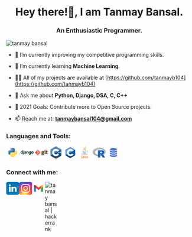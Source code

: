 <h1 align="center">Hey there!👋, I am Tanmay Bansal.</h1>
<h3 align="center">An Enthusiastic Programmer.</h3>
<p align="left"> <img src="https://komarev.com/ghpvc/?username=tanmayb104" alt="tanmay bansal" /> </p>

- 🔭 I’m currently improving my competitive programming skills.

- 🌱 I’m currently learning **Machine Learning**.

- 👨‍💻 All of my projects are available at [https://github.com/tanmayb104](https://github.com/tanmayb104)

- 💬 Ask me about **Python, Django, DSA, C, C++**

- 🥅 2021 Goals: Contribute more to Open Source projects.

- 📫 Reach me at: **tanmaybansal104@gmail.com**

### Languages and Tools:

<code><img height="35" src="https://raw.githubusercontent.com/github/explore/80688e429a7d4ef2fca1e82350fe8e3517d3494d/topics/python/python.png"></code>
<code><img height="35" src="https://raw.githubusercontent.com/github/explore/80688e429a7d4ef2fca1e82350fe8e3517d3494d/topics/django/django.png"></code>
<code><img height="35" src="https://raw.githubusercontent.com/github/explore/80688e429a7d4ef2fca1e82350fe8e3517d3494d/topics/git/git.png"></code>
<code><img height="35" src="https://raw.githubusercontent.com/github/explore/80688e429a7d4ef2fca1e82350fe8e3517d3494d/topics/cpp/cpp.png"></code>
<code><img height="35" src="https://raw.githubusercontent.com/github/explore/80688e429a7d4ef2fca1e82350fe8e3517d3494d/topics/c/c.png"></code>
<code><img height="35" src="https://raw.githubusercontent.com/github/explore/80688e429a7d4ef2fca1e82350fe8e3517d3494d/topics/java/java.png"></code>
<code><img height="35" src="https://raw.githubusercontent.com/github/explore/80688e429a7d4ef2fca1e82350fe8e3517d3494d/topics/r/r.png"></code>
<code><img height="35" src="https://raw.githubusercontent.com/github/explore/80688e429a7d4ef2fca1e82350fe8e3517d3494d/topics/sql/sql.png"></code>

### Connect with me:

[<img align="left" alt="tanmay bansal | LinkedIn" width="35px" src="https://github.com/edent/SuperTinyIcons/blob/master/images/svg/linkedin.svg" />](https://www.linkedin.com/in/tanmay-bansal-2876061a3/)
[<img align="left" alt="tanmay bansal | Instagram" width="35px" src="https://github.com/edent/SuperTinyIcons/blob/master/images/svg/instagram.svg" />](https://www.instagram.com/tanmaybansal104/)
[<img align="left" alt="tanmay bansal| Gmail" width="35px" src="https://github.com/edent/SuperTinyIcons/blob/master/images/svg/gmail.svg" />](mailto:tanmaybansal104@gmail.com)
[<img align="left" alt="tanmay bansal | hackerrank" width="35px" src="https://cdn.jsdelivr.net/npm/simple-icons@v3/icons/hackerrank.svg" />](https://www.hackerrank.com/tanmaybansal104)
<br/>

<!-- <p align="center"><img src="https://github-readme-stats.vercel.app/api?username=tanmayb104&&show_icons=true&hide_border=false&title_color=ffffff&text_color=daf7dc&icon_color=bb2acf&bg_color=191919"></p> -->

